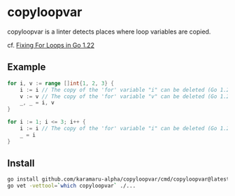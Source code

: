 # copyloopvar

copyloopvar is a linter detects places where loop variables are copied.

cf. [Fixing For Loops in Go 1.22](https://go.dev/blog/loopvar-preview)

## Example

```go
for i, v := range []int{1, 2, 3} {
    i := i // The copy of the 'for' variable "i" can be deleted (Go 1.22+)
    v := v // The copy of the 'for' variable "v" can be deleted (Go 1.22+)
    _, _ = i, v
}

for i := 1; i <= 3; i++ {
    i := i // The copy of the 'for' variable "i" can be deleted (Go 1.22+)
    _ = i
}
```

## Install

```bash
go install github.com/karamaru-alpha/copyloopvar/cmd/copyloopvar@latest
go vet -vettool=`which copyloopvar` ./...
```
